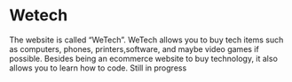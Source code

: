 # Wetech
The website is called “WeTech”. WeTech allows you to buy tech items such as computers, phones, printers,software, and maybe video games if possible. Besides being an ecommerce website to buy technology, it also allows you to learn how to code.  Still in progress
